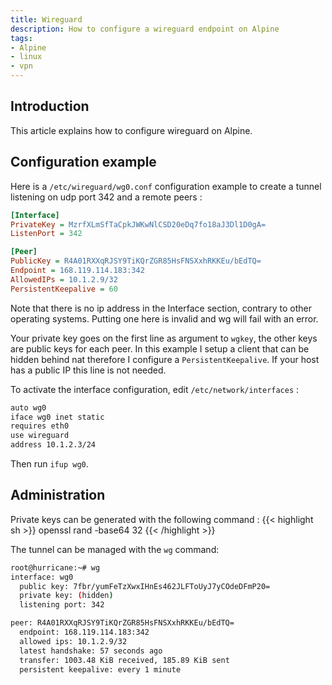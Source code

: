 ```yaml
---
title: Wireguard
description: How to configure a wireguard endpoint on Alpine
tags:
- Alpine
- linux
- vpn
---
```


## Introduction

This article explains how to configure wireguard on Alpine.

## Configuration example

Here is a `/etc/wireguard/wg0.conf` configuration example to create a tunnel listening on udp port 342 and a remote peers :
```cfg
[Interface]
PrivateKey = MzrfXLmSfTaCpkJWKwNlCSD20eDq7fo18aJ3Dl1D0gA=
ListenPort = 342

[Peer]
PublicKey = R4A01RXXqRJSY9TiKQrZGR85HsFNSXxhRKKEu/bEdTQ=
Endpoint = 168.119.114.183:342
AllowedIPs = 10.1.2.9/32
PersistentKeepalive = 60
```

Note that there is no ip address in the Interface section, contrary to other operating systems. Putting one here is invalid and wg will fail with an error.

Your private key goes on the first line as argument to `wgkey`, the other keys are public keys for each peer. In this example I setup a client that can be hidden behind nat therefore I configure a `PersistentKeepalive`. If your host has a public IP this line is not needed.

To activate the interface configuration, edit `/etc/network/interfaces` :
```sh
auto wg0
iface wg0 inet static
requires eth0
use wireguard
address 10.1.2.3/24
```

Then run `ifup wg0`.

## Administration

Private keys can be generated with the following command :
{{< highlight sh >}}
openssl rand -base64 32
{{< /highlight >}}

The tunnel can be managed with the `wg` command:
```sh
root@hurricane:~# wg
interface: wg0
  public key: 7fbr/yumFeTzXwxIHnEs462JLFToUyJ7yCOdeDFmP20=
  private key: (hidden)
  listening port: 342

peer: R4A01RXXqRJSY9TiKQrZGR85HsFNSXxhRKKEu/bEdTQ=
  endpoint: 168.119.114.183:342
  allowed ips: 10.1.2.9/32
  latest handshake: 57 seconds ago
  transfer: 1003.48 KiB received, 185.89 KiB sent
  persistent keepalive: every 1 minute
```
